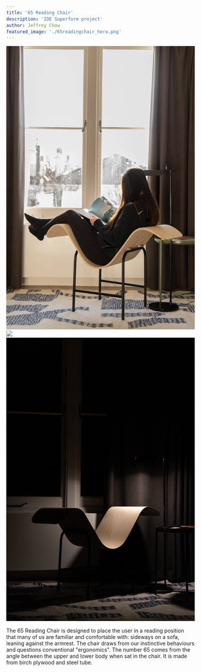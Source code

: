 ```yaml
---
title: '65 Reading Chair'
description: 'IDE Superform project'
author: Jeffrey Chow
featured_image: './65readingchair_hero.png'
---
```


<div class="gallery" data-columns="1">
	<img src="65readingchair_hero.png">
	<img src="65readingchair_one.png">
	<img src="65readingchair_two.png">
</div>

The 65 Reading Chair is designed to place the user in a reading position that many of us are familiar and comfortable with: sideways on a sofa, leaning against the armrest. The chair draws from our instinctive behaviours and questions conventional "ergonomics". The number 65 comes from the angle between the upper and lower body when sat in the chair. It is made from birch plywood and steel tube.
